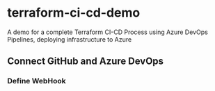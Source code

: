 # terraform-ci-cd-demo

A demo for a complete Terraform CI-CD Process using Azure DevOps Pipelines, deploying infrastructure to Azure

## Connect GitHub and Azure DevOps

### Define WebHook
